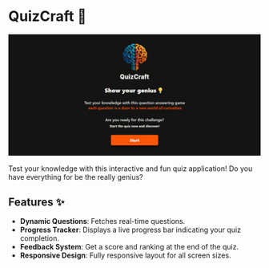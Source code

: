 # QuizCraft 🧠

![CookVerse_Wallpaper](./src/assets/png/wallpaper.png)

Test your knowledge with this interactive and fun quiz application! Do you have everything for be the really genius?

## Features ✨  
- **Dynamic Questions**: Fetches real-time questions.  
- **Progress Tracker**: Displays a live progress bar indicating your quiz completion.  
- **Feedback System**: Get a score and ranking at the end of the quiz.  
- **Responsive Design**: Fully responsive layout for all screen sizes.  
